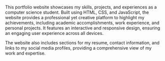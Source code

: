 This portfolio website showcases my skills, projects, and experiences as a computer science student. Built using HTML, CSS, and JavaScript, the website provides a professional yet creative platform to highlight my achievements, including academic accomplishments, work experience, and personal projects. It features an interactive and responsive design, ensuring an engaging user experience across all devices.

The website also includes sections for my resume, contact information, and links to my social media profiles, providing a comprehensive view of my work and expertise.
